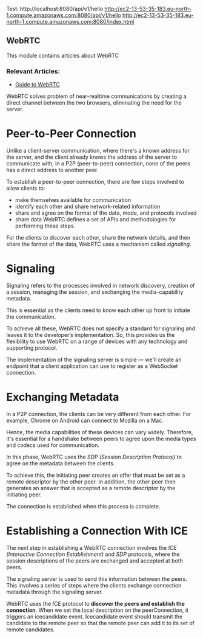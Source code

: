 Test:
http://localhost:8080/api/v1/hello
http://ec2-13-53-35-183.eu-north-1.compute.amazonaws.com:8080/api/v1/hello
http://ec2-13-53-35-183.eu-north-1.compute.amazonaws.com:8080/index.html



## WebRTC

This module contains articles about WebRTC

### Relevant Articles:

- [Guide to WebRTC](https://www.baeldung.com/webrtc)

WebRTC solves problem of near-realtime communications by creating a direct channel between the two browsers, eliminating the need for the server.

# Peer-to-Peer Connection
Unlike a client-server communication, where there's a known address for the server, and the client already knows the address of the server to communicate with, in a P2P (peer-to-peer) connection, none of the peers has a direct address to another peer.

To establish a peer-to-peer connection, there are few steps involved to allow clients to:

* make themselves available for communication
* identify each other and share network-related information
* share and agree on the format of the data, mode, and protocols involved
* share data
WebRTC defines a set of APIs and methodologies for performing these steps.

For the clients to discover each other, share the network details, and then share the format of the data, WebRTC uses a mechanism called *signaling*.

# Signaling
Signaling refers to the processes involved in network discovery, creation of a session, managing the session, and exchanging the media-capability metadata.

This is essential as the clients need to know each other up front to initiate the communication.

To achieve all these, WebRTC does not specify a standard for signaling and leaves it to the developer’s implementation. So, this provides us the flexibility to use WebRTC on a range of devices with any technology and supporting protocol.


The implementation of the signaling server is simple — we'll create an endpoint that a client application can use to register as a WebSocket connection.

# Exchanging Metadata
In a P2P connection, the clients can be very different from each other. For example, Chrome on Android can connect to Mozilla on a Mac.

Hence, the media capabilities of these devices can vary widely. Therefore, it's essential for a handshake between peers to agree upon the media types and codecs used for communication.

In this phase, WebRTC uses the *SDP (Session Description Protocol)* to agree on the metadata between the clients.

To achieve this, the initiating peer creates an offer that must be set as a remote descriptor by the other peer. In addition, the other peer then generates an answer that is accepted as a remote descriptor by the initiating peer.

The connection is established when this process is complete.

# Establishing a Connection With ICE
The next step in establishing a WebRTC connection involves the *ICE (Interactive Connection Establishment)* and *SDP* protocols, where the session descriptions of the peers are exchanged and accepted at both peers.

The signaling server is used to send this information between the peers. This involves a series of steps where the clients exchange connection metadata through the signaling server.

WebRTC uses the *ICE* protocol to **discover the peers and establish the connection**.
When we set the local description on the peerConnection, it triggers an icecandidate event.
Icecandidate event should transmit the candidate to the remote peer so that the remote peer can add it to its set of remote candidates.
